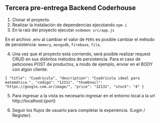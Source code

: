 ## Tercera pre-entrega Backend Coderhouse

 1. Clonar el proyecto.
 2. Realizar la instalación de dependencias ejecutando `npm i`
 3. En la raíz del proyecto ejecutar `nodemon src/app.js`

En el archivo .env al cambiar el valor de `PERS` es posible cambiar el método de persistencia: `memory`, `mongodb`, `firebase`, `file`.

 4. Una vez que el proyecto está corriendo, será posible realizar request CRUD en sus distintos métodos de persistencia. Para el caso de peticiones POST de productos, a modo de ejemplo, enviar en el BODY con algún cliente:

`{
	"title": "Cuadrícula",
	"description": "Cuadrícula ideal para matemática.",
	"codigo": "12311",
	"thumbnail": "https://google.com.ar/image/",
	"price": "32131",
	"stock": "4"
}`

5. Para ingresar a la vista es necesario ingresar en el entorno local a la url http://localhost:{port}

6. Seguir los flujos de usuario para completar la experiencia. (Login / Register).